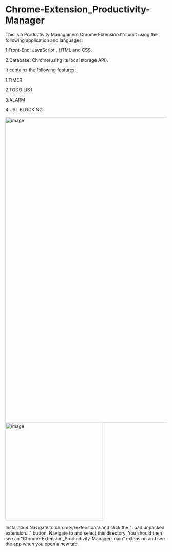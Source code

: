 # Chrome-Extension_Productivity-Manager 
This is a Productivity Managament Chrome Extension.It's built using the following application and languages:  

1.Front-End: JavaScript , HTML and CSS. 

2.Database: Chrome(using its local storage API).



It contains the following features:

1.TIMER

2.TODO LIST

3.ALARM

4.URL BLOCKING

<img width="953" alt="image" src="https://user-images.githubusercontent.com/83876180/188492588-29f59dc7-5a3d-4a20-9a7b-ba9069f028db.png">

<img width="304" alt="image" src="https://user-images.githubusercontent.com/83876180/188495040-54fae6a4-2db8-4f8a-9806-987ea84e6e47.png">


Installation
Navigate to chrome://extensions/ and click the "Load unpacked extension..." button. Navigate to and select this directory. You should then see an "Chrome-Extension_Productivity-Manager-main" extension and see the app when you open a new tab.

